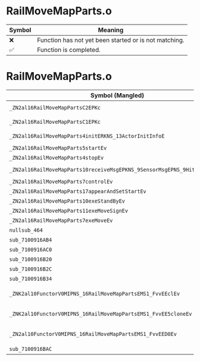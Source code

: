 # RailMoveMapParts.o
| Symbol | Meaning 
| ------------- | ------------- 
| :x: | Function has not yet been started or is not matching. 
| :white_check_mark: | Function is completed. 


# RailMoveMapParts.o
| Symbol (Mangled) | Symbol (Demangled) | Decompiled? |
| ------------- |  ------------- | ------------- |
| `_ZN2al16RailMoveMapPartsC2EPKc` | `al::RailMoveMapParts::RailMoveMapParts(char const*)` | :white_check_mark: |
| `_ZN2al16RailMoveMapPartsC1EPKc` | `al::RailMoveMapParts::RailMoveMapParts(char const*)` | :white_check_mark: |
| `_ZN2al16RailMoveMapParts4initERKNS_13ActorInitInfoE` | `al::RailMoveMapParts::init(al::ActorInitInfo const&)` | :white_check_mark: |
| `_ZN2al16RailMoveMapParts5startEv` | `al::RailMoveMapParts::start(void)` | :white_check_mark: |
| `_ZN2al16RailMoveMapParts4stopEv` | `al::RailMoveMapParts::stop(void)` | :white_check_mark: |
| `_ZN2al16RailMoveMapParts10receiveMsgEPKNS_9SensorMsgEPNS_9HitSensorES5_` | `al::RailMoveMapParts::receiveMsg(al::SensorMsg const*,al::HitSensor *,al::HitSensor *)` | :white_check_mark: |
| `_ZN2al16RailMoveMapParts7controlEv` | `al::RailMoveMapParts::control(void)` | :white_check_mark: |
| `_ZN2al16RailMoveMapParts17appearAndSetStartEv` | `al::RailMoveMapParts::appearAndSetStart(void)` | :white_check_mark: |
| `_ZN2al16RailMoveMapParts10exeStandByEv` | `al::RailMoveMapParts::exeStandBy(void)` | :white_check_mark: |
| `_ZN2al16RailMoveMapParts11exeMoveSignEv` | `al::RailMoveMapParts::exeMoveSign(void)` | :white_check_mark: |
| `_ZN2al16RailMoveMapParts7exeMoveEv` | `al::RailMoveMapParts::exeMove(void)` | :white_check_mark: |
| `nullsub_464` | `` | :white_check_mark: |
| `sub_7100916AB4` | `` | :white_check_mark: |
| `sub_7100916AC0` | `` | :white_check_mark: |
| `sub_7100916B20` | `` | :white_check_mark: |
| `sub_7100916B2C` | `` | :white_check_mark: |
| `sub_7100916B34` | `` | :white_check_mark: |
| `_ZNK2al10FunctorV0MIPNS_16RailMoveMapPartsEMS1_FvvEEclEv` | `al::FunctorV0M<al::RailMoveMapParts *,void (al::RailMoveMapParts::*)(void)>::operator()(void)const` | :white_check_mark: |
| `_ZNK2al10FunctorV0MIPNS_16RailMoveMapPartsEMS1_FvvEE5cloneEv` | `al::FunctorV0M<al::RailMoveMapParts *,void (al::RailMoveMapParts::*)(void)>::clone(void)const` | :white_check_mark: |
| `_ZN2al10FunctorV0MIPNS_16RailMoveMapPartsEMS1_FvvEED0Ev` | `al::FunctorV0M<al::RailMoveMapParts *,void (al::RailMoveMapParts::*)(void)>::~FunctorV0M()` | :white_check_mark: |
| `sub_7100916BAC` | `` | :white_check_mark: |
